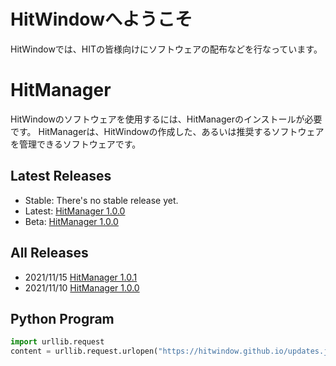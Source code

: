# HitWindowへようこそ
HitWindowでは、HITの皆様向けにソフトウェアの配布などを行なっています。

# HitManager
HitWindowのソフトウェアを使用するには、HitManagerのインストールが必要です。
HitManagerは、HitWindowの作成した、あるいは推奨するソフトウェアを管理できるソフトウェアです。

## Latest Releases
- Stable: There's no stable release yet.
- Latest: [HitManager 1.0.0](hitmanager/1.0.0)
- Beta: [HitManager 1.0.0](hitmanager/1.0.0)

## All Releases
- 2021/11/15 [HitManager 1.0.1](hitmanager/1.0.1)
- 2021/11/10 [HitManager 1.0.0](hitmanager/1.0.0)


## Python Program
```python
import urllib.request
content = urllib.request.urlopen("https://hitwindow.github.io/updates.json").read()
```
